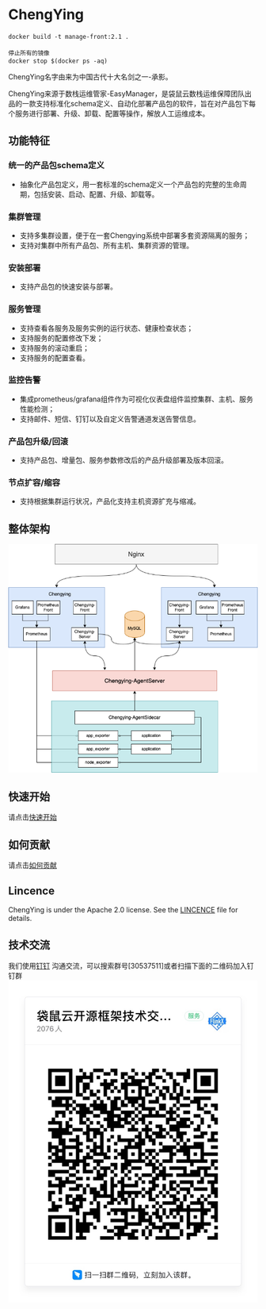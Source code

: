 # ChengYing

```
docker build -t manage-front:2.1 .

停止所有的镜像
docker stop $(docker ps -aq)
```


ChengYing名字由来为中国古代十大名剑之一-承影。

ChengYing来源于数栈运维管家-EasyManager，是袋鼠云数栈运维保障团队出品的一款支持标准化schema定义、自动化部署产品包的软件，旨在对产品包下每个服务进行部署、升级、卸载、配置等操作，解放人工运维成本。

## 功能特征
### 统一的产品包schema定义
* 抽象化产品包定义，用一套标准的schema定义一个产品包的完整的生命周期，包括安装、启动、配置、升级、卸载等。

### 集群管理
* 支持多集群设置，便于在一套Chengying系统中部署多套资源隔离的服务；
* 支持对集群中所有产品包、所有主机、集群资源的管理。

### 安装部署
* 支持产品包的快速安装与部署。

### 服务管理
* 支持查看各服务及服务实例的运行状态、健康检查状态；
* 支持服务的配置修改下发；
* 支持服务的滚动重启；
* 支持服务的配置查看。

### 监控告警
* 集成prometheus/grafana组件作为可视化仪表盘组件监控集群、主机、服务性能检测；
* 支持邮件、短信、钉钉以及自定义告警通道发送告警信息。

### 产品包升级/回滚
* 支持产品包、增量包、服务参数修改后的产品升级部署及版本回滚。

### 节点扩容/缩容
* 支持根据集群运行状况，产品化支持主机资源扩充与缩减。

## 整体架构
![架构图](docs/architecture.png)

## 快速开始
请点击[快速开始](https://dtstack.github.io/chengying-web/docs/chengyingDocs/quickstart)

## 如何贡献
请点击[如何贡献](https://dtstack.github.io/chengying-web/docs/chengyingDocs/contributing)

## Lincence
ChengYing is under the Apache 2.0 license. See the [LINCENCE](http://www.apache.org/licenses/LICENSE-2.0) file for details.

## 技术交流
我们使用[钉钉](https://www.dingtalk.com/) 沟通交流，可以搜索群号[30537511]或者扫描下面的二维码加入钉钉群
![钉钉群](docs/ding%20(1).jpeg)


